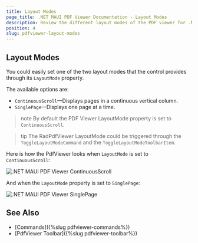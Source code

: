```yaml
---
title: Layout Modes
page_title: .NET MAUI PDF Viewer Documentation - Layout Modes
description: Review the different layout modes of the PDF viewer for .NET MAUI.
position: 4
slug: pdfviewer-layout-modes
---
```


## Layout Modes

You could easily set one of the two layout modes that the control provides through its `LayoutMode` property.

The available options are:

* `ContinuousScroll`&mdash;Displays pages in a continuous vertical column.
* `SinglePage`&mdash;Displays one page at a time.

>note By default the PDF Viewer LayoutMode property is set to `ContinuousScroll`.

>tip The RadPdfViewer LayoutMode could be triggered through the `ToggleLayoutModeCommand` and the `ToggleLayoutModeToolbarItem`.

Here is how the PdfViewer looks when `LayoutMode` is set to `ContinuousScroll`:

![.NET MAUI PDF Viewer ContinuousScroll](images/pdfviewer-continuous-scroll.png "PdfViewer ContinuousScroll")

And when the `LayoutMode` property is set to `SinglePage`:

![.NET MAUI PDF Viewer SinglePage](images/pdfviewer-single-page.png "PdfViewer SinglePage")

## See Also

- [Commands]({%slug pdfviewer-commands%})
- [PdfViewer Toolbar]({%slug pdfviewer-toolbar%})
